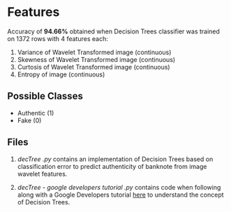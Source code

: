 # Features

Accuracy of **94.66%** obtained when Decision Trees classifier was trained on 1372 rows with 4 features each:

1. Variance of Wavelet Transformed image (continuous) 
2. Skewness of Wavelet Transformed image (continuous) 
3. Curtosis of Wavelet Transformed image (continuous) 
4. Entropy of image (continuous)

## Possible Classes

- Authentic (1)
- Fake (0)

## Files

1. *decTree .py* contains an implementation of Decision Trees based on classification error to predict authenticity of banknote from image wavelet features.

2. *decTree - google developers tutorial .py* contains code when following along with a Google Developers tutorial [here](https://github.com/random-forests/tutorials/blob/master/decision_tree.ipynb) to understand the concept of Decision Trees.